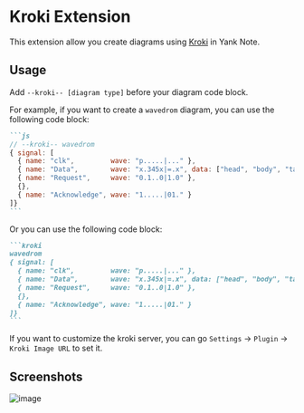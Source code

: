 # Kroki Extension

This extension allow you create diagrams using [Kroki](https://kroki.io/) in Yank Note.

## Usage

Add `--kroki-- [diagram type]` before your diagram code block.

For example, if you want to create a `wavedrom` diagram, you can use the following code block:

~~~markdown
```js
// --kroki-- wavedrom
{ signal: [
  { name: "clk",         wave: "p.....|..." },
  { name: "Data",        wave: "x.345x|=.x", data: ["head", "body", "tail", "data"] },
  { name: "Request",     wave: "0.1..0|1.0" },
  {},
  { name: "Acknowledge", wave: "1.....|01." }
]}
```
~~~

Or you can use the following code block:

~~~markdown
```kroki
wavedrom
{ signal: [
  { name: "clk",         wave: "p.....|..." },
  { name: "Data",        wave: "x.345x|=.x", data: ["head", "body", "tail", "data"] },
  { name: "Request",     wave: "0.1..0|1.0" },
  {},
  { name: "Acknowledge", wave: "1.....|01." }
]}
```
~~~

If you want to customize the kroki server, you can go `Settings` -> `Plugin` -> `Kroki Image URL` to set it.

## Screenshots
![image](https://registry.yank-note.com/cdn/@yank-note/extension-kroki/1.1.2/16191ce4-a0cd-4ef8-b415-6ce61f77c60c.png)
